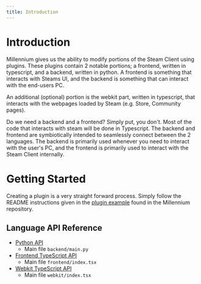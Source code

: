 ```yaml
---
title: Introduction
---
```

# Introduction

Millennium gives us the ability to modify portions of the Steam Client using plugins. These plugins contain 2 notable portions; a frontend, written in typescript, and a backend, written in python. A frontend is something that interacts with Steams UI, and the backend is something that can interact with the end-users PC.

An additional (optional) portion is the webkit part, written in typescript, that interacts with the webpages loaded by Steam (e.g. Store, Community pages).

Do we need a backend and a frontend? Simply put, you don't. Most of the code that interacts with steam will be done in Typescript. The backend and frontend are symbiotically intended to seamlessly connect between the 2 languages. The backend is primarily used whenever you need to interact with the user's PC, and the frontend is primarily used to interact with the Steam Client internally. 

# Getting Started

Creating a plugin is a very straight forward process. Simply follow the README instructions given in the [plugin example](https://github.com/SteamClientHomebrew/Millennium/tree/main/examples/plugin#readme) found in the Millennium repository.

## Language API Reference

* [Python API](/developers/plugins/python)
    * Main file `backend/main.py`
* [Frontend TypeScript API](/developers/plugins/typescript/client)
    * Main file `frontend/index.tsx`
* [Webkit TypeScript API](/developers/plugins/typescript/webkit)
    * Main file `webkit/index.tsx`
